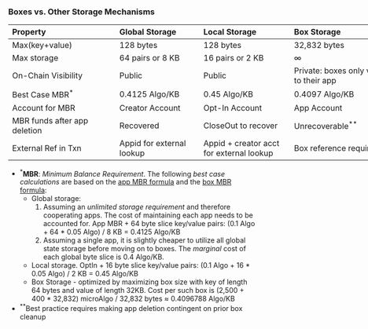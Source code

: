 ### Boxes vs. Other Storage Mechanisms

<div style="width:800px">   

|  <div style="width:200px">Property</div> | <div style="width:150px">Global Storage</div> | <div style="width:150px">Local Storage</div> | <div style="width:200px">Box Storage</div> |
|:--- |:--- |:--- |:--- |
| Max(key+value) | 128 bytes | 128 bytes | 32,832 bytes |
| Max storage | 64 pairs or 8 KB | 16 pairs or 2 KB | $\infty$ |
| On-Chain Visibility | Public | Public | Private: boxes only visible to their app |
| Best Case MBR<sup>*</sup> | 0.4125 Algo/KB | 0.45 Algo/KB | 0.4097 Algo/KB |
| Account for MBR | Creator Account | Opt-In Account | App Account |
| MBR funds after app deletion | Recovered | CloseOut to recover | Unrecoverable<sup>**</sup>  |
| External Ref in Txn | Appid for external lookup | Appid + creator acct for external lookup | Box reference required |

</div>

* <sup>*</sup>**MBR**: _Minimum Balance Requirement_. The following _best case calculations_ are based on the [app MBR formula](https://developer.algorand.org/docs/get-details/dapps/smart-contracts/apps/#minimum-balance-requirement-for-a-smart-contract) and the [box MBR formula](https://developer.algorand.org/articles/smart-contract-storage-boxes/#box-mbr-details-example):
    * Global storage:
        1. Assuming an _unlimited storage requirement_ and therefore cooperating apps. The cost of maintaining each app needs to be accounted for. App MBR + 64 byte slice key/value pairs: (0.1 Algo + 64 * 0.05 Algo) / 8 KB = 0.4125 Algo/KB
        2. Assuming a single app, it is slightly cheaper to utilize all global state storage before moving on to boxes. The _marginal_ cost of each global byte slice is 0.4 Algo/KB.
    * Local storage. OptIn + 16 byte slice key/value pairs: (0.1 Algo + 16 * 0.05 Algo) / 2 KB  = 0.45 Algo/KB
    * Box Storage - optimized by maximizing box size with key of length 64 bytes and value of length 32KB. Cost per such box is (2,500 + 400 * 32,832) microAlgo / 32,832 bytes ≈ 0.4096788 Algo/KB
* <sup>**</sup>Best practice requires making app deletion contingent on prior box cleanup